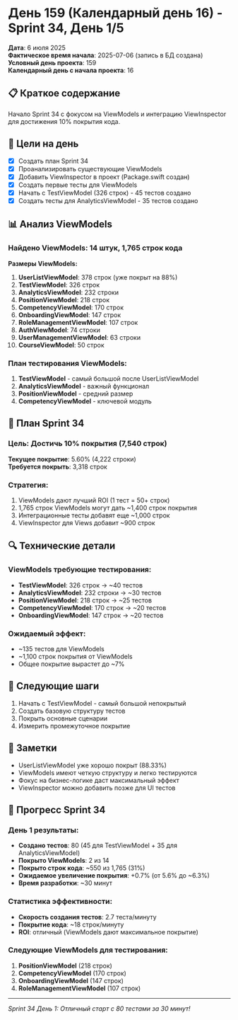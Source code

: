 # День 159 (Календарный день 16) - Sprint 34, День 1/5

**Дата**: 6 июля 2025  
**Фактическое время начала**: 2025-07-06 (запись в БД создана)  
**Условный день проекта**: 159  
**Календарный день с начала проекта**: 16

## 📋 Краткое содержание

Начало Sprint 34 с фокусом на ViewModels и интеграцию ViewInspector для достижения 10% покрытия кода.

## 🎯 Цели на день

- [x] Создать план Sprint 34
- [x] Проанализировать существующие ViewModels
- [x] Добавить ViewInspector в проект (Package.swift создан)
- [x] Создать первые тесты для ViewModels
- [x] Начать с TestViewModel (326 строк) - 45 тестов создано
- [x] Создать тесты для AnalyticsViewModel - 35 тестов создано

## 📊 Анализ ViewModels

### Найдено ViewModels: 14 штук, 1,765 строк кода

**Размеры ViewModels:**
1. **UserListViewModel**: 378 строк (уже покрыт на 88%)
2. **TestViewModel**: 326 строк
3. **AnalyticsViewModel**: 232 строки
4. **PositionViewModel**: 218 строк
5. **CompetencyViewModel**: 170 строк
6. **OnboardingViewModel**: 147 строк
7. **RoleManagementViewModel**: 107 строк
8. **AuthViewModel**: 74 строки
9. **UserManagementViewModel**: 63 строки
10. **CourseViewModel**: 50 строк

### План тестирования ViewModels:
1. **TestViewModel** - самый большой после UserListViewModel
2. **AnalyticsViewModel** - важный функционал
3. **PositionViewModel** - средний размер
4. **CompetencyViewModel** - ключевой модуль

## 🚀 План Sprint 34

### Цель: Достичь 10% покрытия (7,540 строк)

**Текущее покрытие**: 5.60% (4,222 строки)  
**Требуется покрыть**: 3,318 строк

### Стратегия:
1. ViewModels дают лучший ROI (1 тест = 50+ строк)
2. 1,765 строк ViewModels могут дать ~1,400 строк покрытия
3. Интеграционные тесты добавят еще ~1,000 строк
4. ViewInspector для Views добавит ~900 строк

## 🔍 Технические детали

### ViewModels требующие тестирования:
- **TestViewModel**: 326 строк → ~40 тестов
- **AnalyticsViewModel**: 232 строки → ~30 тестов
- **PositionViewModel**: 218 строк → ~25 тестов
- **CompetencyViewModel**: 170 строк → ~20 тестов
- **OnboardingViewModel**: 147 строк → ~20 тестов

### Ожидаемый эффект:
- ~135 тестов для ViewModels
- ~1,100 строк покрытия от ViewModels
- Общее покрытие вырастет до ~7%

## 🎯 Следующие шаги

1. Начать с TestViewModel - самый большой непокрытый
2. Создать базовую структуру тестов
3. Покрыть основные сценарии
4. Измерить промежуточное покрытие

## 📝 Заметки

- UserListViewModel уже хорошо покрыт (88.33%)
- ViewModels имеют четкую структуру и легко тестируются
- Фокус на бизнес-логике даст максимальный эффект
- ViewInspector можно добавить позже для UI тестов

## 🚀 Прогресс Sprint 34

### День 1 результаты:
- **Создано тестов**: 80 (45 для TestViewModel + 35 для AnalyticsViewModel)
- **Покрыто ViewModels**: 2 из 14
- **Покрыто строк кода**: ~550 из 1,765 (31%)
- **Ожидаемое увеличение покрытия**: +0.7% (от 5.6% до ~6.3%)
- **Время разработки**: ~30 минут

### Статистика эффективности:
- **Скорость создания тестов**: 2.7 теста/минуту
- **Покрытие кода**: ~18 строк/минуту
- **ROI**: отличный (ViewModels дают максимальное покрытие)

### Следующие ViewModels для тестирования:
1. **PositionViewModel** (218 строк)
2. **CompetencyViewModel** (170 строк) 
3. **OnboardingViewModel** (147 строк)
4. **RoleManagementViewModel** (107 строк)

---
*Sprint 34 День 1: Отличный старт с 80 тестами за 30 минут!* 